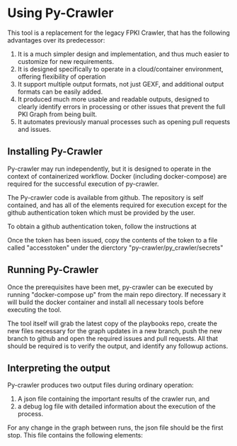 # Using Py-Crawler

This tool is a replacement for the legacy FPKI Crawler, that has the following advantages over its predecessor:
1. It is a much simpler design and implementation, and thus much easier to customize for new requirements.
2. It is designed specifically to operate in a cloud/container environment, offering flexibility of operation
3. It support multiple output formats, not just GEXF, and additional output formats can be easily added.
4. It produced much more usable and readable outputs, designed to clearly identify errors in processing or other issues that prevent the full PKI Graph from being built.
5. It automates previously manual processes such as opening pull requests and issues.

## Installing Py-Crawler
Py-crawler may run independently, but it is designed to operate in the context of containerized workflow. Docker (including docker-compose) are required for the successful execution of py-crawler.

The Py-crawler code is available from github. The repository is self contained, and has all of the elements required for execution except for the github authentication token which must be provided by the user.

To obtain a github authentication token, follow the instructions at <INSERT URL>

Once the token has been issued, copy the contents of the token to a file called "accesstoken" under the dierctory "py-crawler/py_crawler/secrets"

## Running Py-Crawler
Once the prerequisites have been met, py-crawler can be executed by running "docker-compose up" from the main repo directory. If necessary it will build the docker container and install all necessary tools before executing the tool.

The tool itself will grab the latest copy of the playbooks repo, create the new files necessary for the graph updates in a new branch, push the new branch to github and open the required issues and pull requests. All that should be required is to verify the output, and identify any followup actions.

## Interpreting the output
Py-crawler produces two output files during ordinary operation:
1. A json file containing the important results of the crawler run, and
2. a debug log file with detailed information about the execution of the process.

For any change in the graph between runs, the json file should be the first stop. This file contains the following elements:

